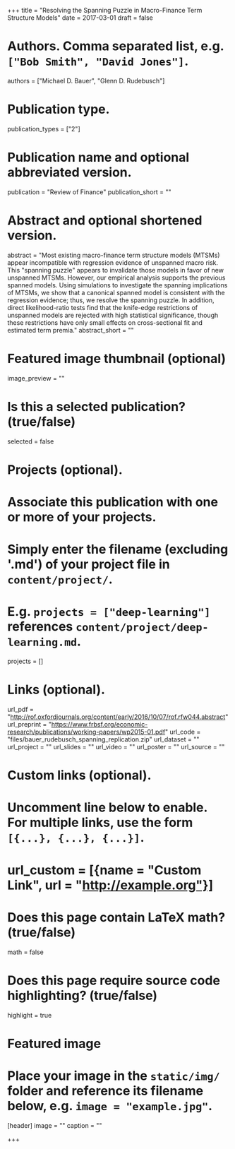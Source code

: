 +++
title = "Resolving the Spanning Puzzle in Macro-Finance Term Structure Models"
date = 2017-03-01
draft = false

# Authors. Comma separated list, e.g. `["Bob Smith", "David Jones"]`.
authors = ["Michael D. Bauer", "Glenn D. Rudebusch"]

# Publication type.
publication_types = ["2"]

# Publication name and optional abbreviated version.
publication = "Review of Finance"
publication_short = ""

# Abstract and optional shortened version.
abstract = "Most existing macro-finance term structure models (MTSMs) appear incompatible with regression evidence of unspanned macro risk. This \"spanning puzzle\" appears to invalidate those models in favor of new unspanned MTSMs. However, our empirical analysis supports the previous spanned models. Using simulations to investigate the spanning implications of MTSMs, we show that a canonical spanned model is consistent with the regression evidence; thus, we resolve the spanning puzzle. In addition, direct likelihood-ratio tests find that the knife-edge restrictions of unspanned models are rejected with high statistical significance, though these restrictions have only small effects on cross-sectional fit and estimated term premia."
abstract_short = ""

# Featured image thumbnail (optional)
image_preview = ""

# Is this a selected publication? (true/false)
selected = false

# Projects (optional).
#   Associate this publication with one or more of your projects.
#   Simply enter the filename (excluding '.md') of your project file in `content/project/`.
#   E.g. `projects = ["deep-learning"]` references `content/project/deep-learning.md`.
projects = []

# Links (optional).
url_pdf = "http://rof.oxfordjournals.org/content/early/2016/10/07/rof.rfw044.abstract"
url_preprint = "https://www.frbsf.org/economic-research/publications/working-papers/wp2015-01.pdf"
url_code = "files/bauer_rudebusch_spanning_replication.zip"
url_dataset = ""
url_project = ""
url_slides = ""
url_video = ""
url_poster = ""
url_source = ""

# Custom links (optional).
#   Uncomment line below to enable. For multiple links, use the form `[{...}, {...}, {...}]`.
# url_custom = [{name = "Custom Link", url = "http://example.org"}]

# Does this page contain LaTeX math? (true/false)
math = false

# Does this page require source code highlighting? (true/false)
highlight = true

# Featured image
# Place your image in the `static/img/` folder and reference its filename below, e.g. `image = "example.jpg"`.
[header]
image = ""
caption = ""

+++
